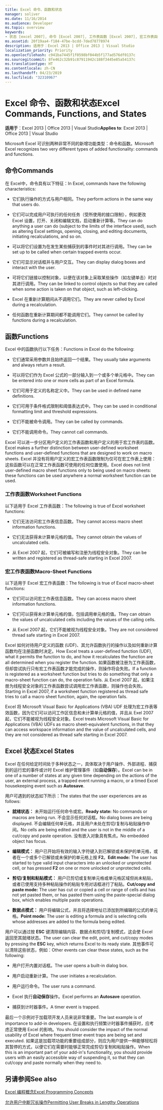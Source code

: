 ```yaml
---
title: Excel 命令、函数和状态
manager: soliver
ms.date: 11/16/2014
ms.audience: Developer
ms.topic: overview
keywords:
- 状态 [excel 2007], 命令 [Excel 2007], 工作表函数 [Excel 2007], 宏工作表函数 [Excel 2007], Excel 状态
ms.assetid: 20f19aa4-f184-47be-bcdd-7ded78778974
description: 适用于：Excel 2013 | Office 2013 | Visual Studio
localization_priority: Priority
ms.openlocfilehash: c941ba7445f1f0598bf044b5f177ad576df0137c
ms.sourcegitcommit: 8fe462c32b91c87911942c188f3445e85a54137c
ms.translationtype: HT
ms.contentlocale: zh-CN
ms.lasthandoff: 04/23/2019
ms.locfileid: "32310967"
---
```

# <a name="excel-commands-functions-and-states"></a><span data-ttu-id="a292f-104">Excel 命令、函数和状态</span><span class="sxs-lookup"><span data-stu-id="a292f-104">Excel Commands, Functions, and States</span></span>

 <span data-ttu-id="a292f-105">**适用于**：Excel 2013 | Office 2013 | Visual Studio</span><span class="sxs-lookup"><span data-stu-id="a292f-105">**Applies to**: Excel 2013 | Office 2013 | Visual Studio</span></span> 
  
<span data-ttu-id="a292f-106">Microsoft Excel 可识别两种非常不同的新增功能类型：命令和函数。</span><span class="sxs-lookup"><span data-stu-id="a292f-106">Microsoft Excel recognizes two very different types of added functionality: commands and functions.</span></span>
  
## <a name="commands"></a><span data-ttu-id="a292f-107">命令</span><span class="sxs-lookup"><span data-stu-id="a292f-107">Commands</span></span>

<span data-ttu-id="a292f-108">在 Excel中，命令具有以下特征：</span><span class="sxs-lookup"><span data-stu-id="a292f-108">In Excel, commands have the following characteristics:</span></span>
  
- <span data-ttu-id="a292f-109">它们执行操作的方式与用户相同。</span><span class="sxs-lookup"><span data-stu-id="a292f-109">They perform actions in the same way that users do.</span></span>
    
- <span data-ttu-id="a292f-110">它们可以完成用户可执行的任何任务（受所使用的接口限制），例如更改 Excel 设置，打开、关闭和编辑文档，启动重新计算等。</span><span class="sxs-lookup"><span data-stu-id="a292f-110">They can do anything a user can do (subject to the limits of the interface used), such as altering Excel settings, opening, closing, and editing documents, initiating recalculations, and so on.</span></span>
    
- <span data-ttu-id="a292f-111">可以将它们设置为在发生某些捕获到的事件时对其进行调用。</span><span class="sxs-lookup"><span data-stu-id="a292f-111">They can be set up to be called when certain trapped events occur.</span></span>
    
- <span data-ttu-id="a292f-112">它们可显示对话框并与用户交互。</span><span class="sxs-lookup"><span data-stu-id="a292f-112">They can display dialog boxes and interact with the user.</span></span>
    
- <span data-ttu-id="a292f-113">可将它们链接以控制对象，以便在该对象上采取某些操作（如左键单击）时对其进行调用。</span><span class="sxs-lookup"><span data-stu-id="a292f-113">They can be linked to control objects so that they are called when some action is taken on that object, such as left-clicking.</span></span>
    
- <span data-ttu-id="a292f-114">Excel 在重新计算期间从不调用它们。</span><span class="sxs-lookup"><span data-stu-id="a292f-114">They are never called by Excel during a recalculation.</span></span>
    
- <span data-ttu-id="a292f-115">任何函数在重新计算期间都不能调用它们。</span><span class="sxs-lookup"><span data-stu-id="a292f-115">They cannot be called by functions during a recalculation.</span></span>
    
## <a name="functions"></a><span data-ttu-id="a292f-116">函数</span><span class="sxs-lookup"><span data-stu-id="a292f-116">Functions</span></span>

<span data-ttu-id="a292f-117">Excel 中的函数执行以下任务：</span><span class="sxs-lookup"><span data-stu-id="a292f-117">Functions in Excel do the following:</span></span>
  
- <span data-ttu-id="a292f-118">它们通常采用参数并且始终返回一个结果。</span><span class="sxs-lookup"><span data-stu-id="a292f-118">They usually take arguments and always return a result.</span></span>
    
- <span data-ttu-id="a292f-119">可以将它们作为 Excel 公式的一部分输入到一个或多个单元格中。</span><span class="sxs-lookup"><span data-stu-id="a292f-119">They can be entered into one or more cells as part of an Excel formula.</span></span>
    
- <span data-ttu-id="a292f-120">它们可用于定义的名称定义中。</span><span class="sxs-lookup"><span data-stu-id="a292f-120">They can be used in defined name definitions.</span></span>
    
- <span data-ttu-id="a292f-121">它们可用于条件格式限制和阈值表达式中。</span><span class="sxs-lookup"><span data-stu-id="a292f-121">They can be used in conditional formatting limit and threshold expressions.</span></span>
    
- <span data-ttu-id="a292f-122">它们不能被命令调用。</span><span class="sxs-lookup"><span data-stu-id="a292f-122">They can be called by commands.</span></span>
    
- <span data-ttu-id="a292f-123">它们不能调用命令。</span><span class="sxs-lookup"><span data-stu-id="a292f-123">They cannot call commands.</span></span>
    
<span data-ttu-id="a292f-124">Excel 可以进一步分区用户定义的工作表函数和用户定义的用于宏工作表的函数。</span><span class="sxs-lookup"><span data-stu-id="a292f-124">Excel makes a further distinction between user-defined worksheet functions and user-defined functions that are designed to work on macro sheets.</span></span> <span data-ttu-id="a292f-125">Excel 并没有将用户定义的宏工作表函数限制为仅可在宏工作表上使用：这些函数可以在正常工作表函数可使用的任何位置使用。</span><span class="sxs-lookup"><span data-stu-id="a292f-125">Excel does not limit user-defined macro sheet functions only to being used on macro sheets: these functions can be used anywhere a normal worksheet function can be used.</span></span>
  
### <a name="worksheet-functions"></a><span data-ttu-id="a292f-126">工作表函数</span><span class="sxs-lookup"><span data-stu-id="a292f-126">Worksheet Functions</span></span>

<span data-ttu-id="a292f-127">以下适用于 Excel 工作表函数：</span><span class="sxs-lookup"><span data-stu-id="a292f-127">The following is true of Excel worksheet functions:</span></span>
  
- <span data-ttu-id="a292f-128">它们无法访问宏工作表信息函数。</span><span class="sxs-lookup"><span data-stu-id="a292f-128">They cannot access macro sheet information functions.</span></span>
    
- <span data-ttu-id="a292f-129">它们无法获得未计算单元格的值。</span><span class="sxs-lookup"><span data-stu-id="a292f-129">They cannot obtain the values of uncalculated cells.</span></span>
    
- <span data-ttu-id="a292f-130">从 Excel 2007 起，它们可被编写和注册为线程安全对象。</span><span class="sxs-lookup"><span data-stu-id="a292f-130">They can be written and registered as thread-safe starting in Excel 2007.</span></span>
    
### <a name="macro-sheet-functions"></a><span data-ttu-id="a292f-131">宏工作表函数</span><span class="sxs-lookup"><span data-stu-id="a292f-131">Macro-Sheet Functions</span></span>

<span data-ttu-id="a292f-132">以下适用于 Excel 宏工作表函数：</span><span class="sxs-lookup"><span data-stu-id="a292f-132">The following is true of Excel macro-sheet functions:</span></span>
  
- <span data-ttu-id="a292f-133">它们可以访问宏工作表信息函数。</span><span class="sxs-lookup"><span data-stu-id="a292f-133">They can access macro sheet information functions.</span></span>
    
- <span data-ttu-id="a292f-134">它们可以获得未计算单元格的值，包括调用单元格的值。</span><span class="sxs-lookup"><span data-stu-id="a292f-134">They can obtain the values of uncalculated cells including the values of the calling cells.</span></span>
    
- <span data-ttu-id="a292f-135">从 Excel 2007 起，它们不能被视为线程安全对象。</span><span class="sxs-lookup"><span data-stu-id="a292f-135">They are not considered thread safe starting in Excel 2007.</span></span>
    
<span data-ttu-id="a292f-136">Excel 如何对待用户定义的函数 (UDF)、其允许函数执行的操作以及如何重新计算函数均在注册函数时决定。</span><span class="sxs-lookup"><span data-stu-id="a292f-136">How Excel treats a user-defined function (UDF), what it permits the function to do, and how it recalculates the function are all determined when you register the function.</span></span> <span data-ttu-id="a292f-137">如果函数被注册为工作表函数，但却尝试执行只有宏工作表函数才能完成的操作，则操作将会失败。</span><span class="sxs-lookup"><span data-stu-id="a292f-137">If a function is registered as a worksheet function but tries to do something that only a macro-sheet function can do, the operation fails.</span></span> <span data-ttu-id="a292f-138">从 Excel 2007 起，如果注册为线程安全对象的工作表函数尝试调用宏工作表函数，则操作也会失败。</span><span class="sxs-lookup"><span data-stu-id="a292f-138">Starting in Excel 2007, if a worksheet function registered as thread safe tries to call a macro sheet function, again, the operation fails.</span></span>
  
<span data-ttu-id="a292f-139">Excel 将 Microsoft Visual Basic for Applications (VBA) UDF 处理为宏工作表等效函数，因为它们可以访问工作区信息和未计算单元格的值，并且从 Exel 2007 起，它们不能被视为线程安全对象。</span><span class="sxs-lookup"><span data-stu-id="a292f-139">Excel treats Microsoft Visual Basic for Applications (VBA) UDFs as macro sheet-equivalent functions, in that they can access workspace information and the value of uncalculated cells, and they are not considered as thread safe starting in Excel 2007.</span></span>
  
## <a name="excel-states"></a><span data-ttu-id="a292f-140">Excel 状态</span><span class="sxs-lookup"><span data-stu-id="a292f-140">Excel States</span></span>

<span data-ttu-id="a292f-141">Excel 在任何给定时间处于多种状态之一，具体取决于用户操作、外部进程、捕获到的运行宏的事件或计时 Excel 维护管理事件（如**自动保存**）。</span><span class="sxs-lookup"><span data-stu-id="a292f-141">Excel can be in one of a number of states at any given time depending on the actions of the user, an external process, a trapped event running a macro, or a timed Excel housekeeping event such as **Autosave**.</span></span>
  
<span data-ttu-id="a292f-142">用户可遇到的状态如下所示：</span><span class="sxs-lookup"><span data-stu-id="a292f-142">The states that the user experiences are as follows:</span></span>
  
- <span data-ttu-id="a292f-143">**就绪状态：** 未开始运行任何命令或宏。</span><span class="sxs-lookup"><span data-stu-id="a292f-143">**Ready state:** No commands or macros are being run.</span></span> <span data-ttu-id="a292f-144">不会显示任何对话框。</span><span class="sxs-lookup"><span data-stu-id="a292f-144">No dialog boxes are being displayed.</span></span> <span data-ttu-id="a292f-145">不会编辑任何单元格，并且用户未处在剪切/复制与粘贴操作中间。</span><span class="sxs-lookup"><span data-stu-id="a292f-145">No cells are being edited and the user is not in the middle of a cut/copy and paste operation.</span></span> <span data-ttu-id="a292f-146">没有嵌入对象具有焦点。</span><span class="sxs-lookup"><span data-stu-id="a292f-146">No embedded object has focus.</span></span> 
    
- <span data-ttu-id="a292f-147">**编辑模式：** 用户已开始将有效的输入字符键入到已解锁或未保护的单元格，或者在一个或多个已解锁或未保护的单元格上按 **F2**。</span><span class="sxs-lookup"><span data-stu-id="a292f-147">**Edit mode:** The user has started to type valid input characters into an unlocked or unprotected cell, or has pressed **F2** on one or more unlocked or unprotected cells.</span></span> 
    
- <span data-ttu-id="a292f-148">**剪切/复制和粘贴模式：** 用户已剪切或复制单元格或单元格区域但尚未粘贴，或者已使用支持多种粘贴操作的粘贴专用对话框进行了粘贴。</span><span class="sxs-lookup"><span data-stu-id="a292f-148">**Cut/copy and paste mode:** The user has cut or copied a cell or range of cells and has not yet pasted them, or has pasted them using the paste-special dialog box, which enables multiple paste operations.</span></span> 
    
- <span data-ttu-id="a292f-149">**数据点模式：** 用户将编辑公式，并且将选择地址已添加到所编辑的公式的单元格。</span><span class="sxs-lookup"><span data-stu-id="a292f-149">**Point mode:** The user is editing a formula and is selecting cells whose addresses are added to the formula being edited.</span></span> 
    
<span data-ttu-id="a292f-150">用户可以通过按 **ESC** 键清除编辑内容、数据点和剪切/复制模式，这会使 Excel 返回至其就绪状态。</span><span class="sxs-lookup"><span data-stu-id="a292f-150">The user can clear the edit, point, and cut/copy modes by pressing the **ESC** key, which returns Excel to its ready state.</span></span> <span data-ttu-id="a292f-151">其他事件可以清除这些状态，例如：</span><span class="sxs-lookup"><span data-stu-id="a292f-151">Other events can clear these states, such as the following:</span></span> 
  
- <span data-ttu-id="a292f-152">用户打开内置对话框。</span><span class="sxs-lookup"><span data-stu-id="a292f-152">The user opens a built-in dialog box.</span></span>
    
- <span data-ttu-id="a292f-153">用户启动重新计算。</span><span class="sxs-lookup"><span data-stu-id="a292f-153">The user initiates a recalculation.</span></span>
    
- <span data-ttu-id="a292f-154">用户运行命令。</span><span class="sxs-lookup"><span data-stu-id="a292f-154">The user runs a command.</span></span>
    
- <span data-ttu-id="a292f-155">Excel 执行**自动保存**操作。</span><span class="sxs-lookup"><span data-stu-id="a292f-155">Excel performs an **Autosave** operation.</span></span> 
    
- <span data-ttu-id="a292f-156">捕获到计时器事件。</span><span class="sxs-lookup"><span data-stu-id="a292f-156">A timer event is trapped.</span></span>
    
<span data-ttu-id="a292f-157">最后一个示例对于加载项开发人员来说非常重要。</span><span class="sxs-lookup"><span data-stu-id="a292f-157">The last example is of importance to add-in developers.</span></span> <span data-ttu-id="a292f-158">在设置和执行频繁计时器事件捕获时，应考虑正常使用 Excel 的影响。</span><span class="sxs-lookup"><span data-stu-id="a292f-158">You should consider the impact of the normal usability of Excel where frequent timer event traps are being set and executed.</span></span> <span data-ttu-id="a292f-159">如果这是加载项功能的重要组成部分，则应为用户提供一种能够轻松将其暂停的方式，以便它们在需要时能够正常完成剪切/复制和粘贴操作。</span><span class="sxs-lookup"><span data-stu-id="a292f-159">When this is an important part of your add-in's functionality, you should provide users with an easily accessible way of suspending it, so that they can cut/copy and paste normally when they need to.</span></span>
  
## <a name="see-also"></a><span data-ttu-id="a292f-160">另请参阅</span><span class="sxs-lookup"><span data-stu-id="a292f-160">See also</span></span>



[<span data-ttu-id="a292f-161">Excel 编程概念</span><span class="sxs-lookup"><span data-stu-id="a292f-161">Excel Programming Concepts</span></span>](excel-programming-concepts.md)
  
[<span data-ttu-id="a292f-162">允许用户中断冗长操作</span><span class="sxs-lookup"><span data-stu-id="a292f-162">Permitting User Breaks in Lengthy Operations</span></span>](permitting-user-breaks-in-lengthy-operations.md)

